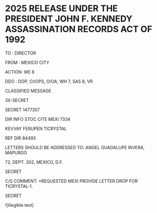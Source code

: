 # 2025 RELEASE UNDER THE PRESIDENT JOHN F. KENNEDY ASSASSINATION RECORDS ACT OF 1992

TO : DIRECTOR

FROM : MEXICO CITY

ACTION: WE 6

DDO : DOP, CI/OPS, O/OA, WH 7, SAS 8, VR

CLASSIFIED MESSAGE

3X-SECRET

SECRET 1477357

DIR INFO STOC CITE MEXI 7334

KEVVAY FERUPEN TICRYSTAL

REF DIR 84493

LETTERS SHOULD BE ADDRESSED TO: ANGEL GUADALUPE RIVERA, MAPURGO

72, DEPT. 302, MEXICO, D.F.

SECRET

C/S COMMENT: *REQUESTED MEXI PROVIDE LETTER DROP FOR TICRYSTAL-1.

SECRET

![illegible text]
